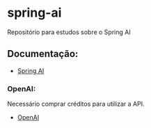 # spring-ai

Repositório para estudos sobre o Spring AI

## Documentação:

- [Spring AI](https://docs.spring.io/spring-ai/reference/index.html)


### OpenAI:
Necessário comprar créditos para utilizar a API.

- [OpenAI](https://platform.openai.com/docs/guides/gpt)
